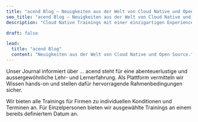 ```yaml
---
title: "acend Blog – Neuigkeiten aus der Welt von Cloud Native und Open Source"
seo_title: "acend Blog – Neuigkeiten aus der Welt von Cloud Native und Open Source"
description: "Cloud Native Trainings mit einer einzigartigen Experience. Von Kubernetes über Prometheus bis hin zu Cilium. "

draft: false

lead:
  title: "acend Blog"
  content: "Neuigkeiten aus der Welt von Cloud Native und Open Source."
---
```


Unser Journal informiert über ... acend steht für eine abenteuerlustige und aussergewöhnliche Lehr- und Lernerfahrung. Als Plattform vermitteln wir Wissen hands-on und stellen dafür hervorragende Rahmenbedingungen sicher.<br/>

Wir bieten alle Trainings für Firmen zu individuellen Konditionen und Terminen an. Für Einzelpersonen bieten wir ausgewählte Trainings an einem bereits definiertem Datum an.
